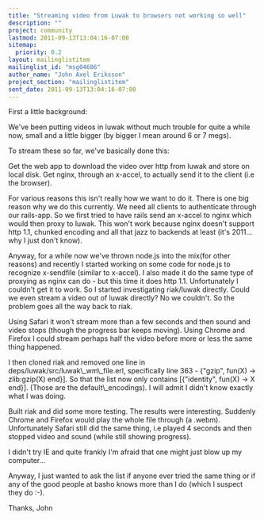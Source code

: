 ```yaml
---
title: "Streaming video from Luwak to browsers not working so well"
description: ""
project: community
lastmod: 2011-09-13T13:04:16-07:00
sitemap:
  priority: 0.2
layout: mailinglistitem
mailinglist_id: "msg04686"
author_name: "John Axel Eriksson"
project_section: "mailinglistitem"
sent_date: 2011-09-13T13:04:16-07:00
---
```



First a little background:

We've been putting videos in luwak without much trouble for quite a while now, 
small and a little bigger (by bigger I mean around 6 or 7 megs).

To stream these so far, we've basically done this:

Get the web app to download the video over http from luwak and store on local 
disk.
Get nginx, through an x-accel, to actually send it to the client (i.e the 
browser).

For various reasons this isn't really how we want to do it. There is one big 
reason why we do this currently. We need all clients to authenticate through
our rails-app. So we first tried to have rails send an x-accel to nginx which 
would then proxy to luwak. This won't work because nginx doesn't support
http 1.1, chunked encoding and all that jazz to backends at least (it's 2011… 
why I just don't know).

Anyway, for a while now we've thrown node.js into the mix(for other reasons) 
and recently I started working on some code for node.js to recognize
x-sendfile (similar to x-accel). I also made it do the same type of proxying as 
nginx can do - but this time it does http 1.1. Unfortunately I couldn't get it
to work. So I started investigating riak/luwak directly. Could we even stream a 
video out of luwak directly? No we couldn't. So the problem goes all the
way back to riak.

Using Safari it won't stream more than a few seconds and then sound and video 
stops (though the progress bar keeps moving).
Using Chrome and Firefox I could stream perhaps half the video before more or 
less the same thing happened.

I then cloned riak and removed one line in deps/luwak/src/luwak\\_wm\\_file.erl, 
specifically line 363 - {"gzip", fun(X) -&gt; zlib:gzip(X) end}]. So that the 
list
now only contains [{"identity", fun(X) -&gt; X end}]. (Those are the 
default\\_encodings). I will admit I didn't know exactly what I was doing.

Built riak and did some more testing. The results were interesting. Suddenly 
Chrome and Firefox would play the whole file through (a .webm).
Unfortunately Safari still did the same thing, i.e played 4 seconds and then 
stopped video and sound (while still showing progress).

I didn't try IE and quite frankly I'm afraid that one might just blow up my 
computer…

Anyway, I just wanted to ask the list if anyone ever tried the same thing or if 
any of the good people at basho knows more than I do (which I suspect
they do :-).


Thanks,
John
